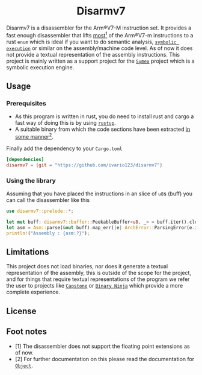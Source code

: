 <h1 align="center">
  Disarmv7
</h1>

Disarmv7 is a disassembler for the Arm®V7-M instruction set. It provides a fast enough disassembler that lifts [most$^1$](#foot-notes) of the Arm®V7-m instructions to a rust `enum` which is ideal if you want to do semantic analysis, [`symbolic execution`](https://github.com/ivario123/symex) or similar on
the assembly/machine code level. As of now it does not provide a textual representation of the assembly instructions.
This project is mainly written as a support project for the [`Symex`](https://github.com/ivario123/symex) project which is a symbolic execution engine.

## Usage

### Prerequisites

- As this program is written in rust, you do need to install rust and cargo a fast way of doing this is by using [`rustup`](https://rustup.rs/).
- A suitable binary from which the code sections have been extracted [in some manner$^2$](#foot-notes).

Finally add the dependency to your `Cargo.toml`

```toml
[dependencies]
disarmv7 = {git = "https://github.com/ivario123/disarmv7"}
```

### Using the library

Assuming that you have placed the instructions in an slice of `u8`s (buff) you can call the disassembler like this

```rust
use disarmv7::prelude::*;

let mut buff: disarmv7::buffer::PeekableBuffer<u8, _> = buff.iter().cloned().into();
let asm = Asm::parse(&mut buff).map_err(|e| ArchError::ParsingError(e.into()))?;
println!("Assembly : {asm:?}");
```

## Limitations

This project does not load binaries, nor does it generate a textual representation of the assembly, this is outside of the scope for the project,
and for things that require textual representations of the program we refer the user to projects like [`Capstone`](https://github.com/capstone-engine/capstone) or [`Binary Ninja`](https://binary.ninja/) which provide a more complete experience.

## License



## Foot notes

- [1] The disassembler does not support the floating point extensions as of now.
- [2] For further documentation on this please read the documentation for [`Object`](https://docs.rs/object/latest/object/).
